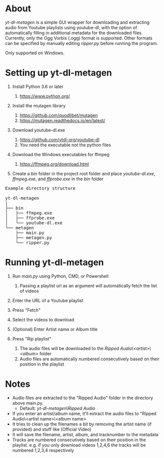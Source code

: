 # About
*yt-dl-metagen* is a simple GUI wrapper for downloading and extracting audio from Youtube playlists using youtube-dl, with
the option of automatically filling in additional metadata for the downloaded files. Currently, only the Ogg Vorbis (.ogg)
format is supported. Other formats can be specified by manually editing *ripper.py* before running the program.

Only supported on Windows.

# Setting up yt-dl-metagen

1. Install Python 3.6 or later
   1. https://www.python.org/

1. Install the mutagen library
   1. https://github.com/quodlibet/mutagen
   1. https://mutagen.readthedocs.io/en/latest/
    
1. Download youtube-dl.exe
   1. https://github.com/ytdl-org/youtube-dl
   1. You need the executable not the python files
    
1. Download the Windows executables for ffmpeg
   1. https://ffmpeg.org/download.html
    
1. Create a _bin_ folder in the project root folder and place _youtube-dl.exe_, _ffmpeg.exe_, and _ffprobe.exe_ in the _bin_ folder 
<pre>
Example directory structure

yt-dl-metagen
|
├── bin
│   ├── ffmpeg.exe
│   ├── ffprobe.exe
│   └── youtube-dl.exe
└── metagen
    ├── main.py
    ├── metagen.py
    └── ripper.py
</pre>

# Running yt-dl-metagen
1. Run _main.py_ using Python, CMD, or Powershell
   1. Passing a playlist url as an argument will automatically fetch the list of videos

1. Enter the URL of a Youtube playlist

1. Press "Fetch"

1. Select the videos to download

1. (Optional) Enter Artist name or Album title
   
1. Press "Rip playlist"
   1. The audio files will be downloaded to the _Ripped Audio\\\<artist>\\\<album>_ folder
   1. Audio files are automatically numbered consecutively based on their position in the playlist
   
# Notes

- Audio files are extracted to the "Ripped Audio" folder in the directory above main.py.
  - Default: _yt-dl-metagen\\Ripped Audio_
- If you enter an artist/album name, it'll extract the audio files to "Ripped Audio\\\<artist name>\\\<album name>
- It tries to clean up the filenames a bit by removing the artist name (if provided) and stuff like (Official Video)
- It will save the filename, artist, album, and tracknumber to the metadata
- Tracks are numbered consecutively based on their position in the playlist. e.g. if you only download videos 1,2,4,6 the tracks will be numbered 1,2,3,4 respectively
